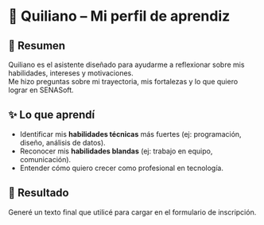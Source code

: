 # 🤖 Quiliano – Mi perfil de aprendiz

## 📌 Resumen
Quiliano es el asistente diseñado para ayudarme a reflexionar sobre mis habilidades, intereses y motivaciones.  
Me hizo preguntas sobre mi trayectoria, mis fortalezas y lo que quiero lograr en SENASoft.

## ✨ Lo que aprendí
- Identificar mis **habilidades técnicas** más fuertes (ej: programación, diseño, análisis de datos).
- Reconocer mis **habilidades blandas** (ej: trabajo en equipo, comunicación).
- Entender cómo quiero crecer como profesional en tecnología.

## 🚀 Resultado
Generé un texto final que utilicé para cargar en el formulario de inscripción.  
